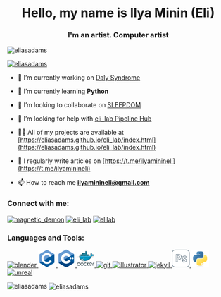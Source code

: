 <h1 align="center">Hello, my name is Ilya Minin (Eli)</h1>
<h3 align="center">I'm an artist. Computer artist</h3>

<p align="left"> <img src="https://komarev.com/ghpvc/?username=eliasadams&label=Profile%20views&color=0e75b6&style=flat" alt="eliasadams" /> </p>

<p align="left"> <a href="https://github.com/ryo-ma/github-profile-trophy"><img src="https://github-profile-trophy.vercel.app/?username=eliasadams" alt="eliasadams" /></a> </p>

- 🔭 I’m currently working on [Daly Syndrome](https://eliasadams.github.io/eli_lab/daly_syndrome.html)

- 🌱 I’m currently learning **Python**

- 👯 I’m looking to collaborate on [SLEEPDOM](https://github.com/ELIASADAMS/Sleepdom)

- 🤝 I’m looking for help with [eli_lab Pipeline Hub](https://github.com/ELIASADAMS/eli_lab_pipeline_hub.git)

- 👨‍💻 All of my projects are available at [https://eliasadams.github.io/eli_lab/index.html](https://eliasadams.github.io/eli_lab/index.html)

- 📝 I regularly write articles on [https://t.me/ilyaminineli](https://t.me/ilyaminineli)

- 📫 How to reach me **ilyaminineli@gmail.com**

<h3 align="left">Connect with me:</h3>
<p align="left">
<a href="https://instagram.com/magnetic_demon" target="blank"><img align="center" src="https://raw.githubusercontent.com/rahuldkjain/github-profile-readme-generator/master/src/images/icons/Social/instagram.svg" alt="magnetic_demon" height="30" width="40" /></a>
<a href="https://www.behance.net/eli_lab" target="blank"><img align="center" src="https://raw.githubusercontent.com/rahuldkjain/github-profile-readme-generator/master/src/images/icons/Social/behance.svg" alt="eli_lab" height="30" width="40" /></a>
<a href="https://www.youtube.com/c/elilab" target="blank"><img align="center" src="https://raw.githubusercontent.com/rahuldkjain/github-profile-readme-generator/master/src/images/icons/Social/youtube.svg" alt="elilab" height="30" width="40" /></a>
</p>

<h3 align="left">Languages and Tools:</h3>
<p align="left"> <a href="https://www.blender.org/" target="_blank" rel="noreferrer"> <img src="https://download.blender.org/branding/community/blender_community_badge_white.svg" alt="blender" width="40" height="40"/> </a> <a href="https://www.cprogramming.com/" target="_blank" rel="noreferrer"> <img src="https://raw.githubusercontent.com/devicons/devicon/master/icons/c/c-original.svg" alt="c" width="40" height="40"/> </a> <a href="https://www.w3schools.com/cpp/" target="_blank" rel="noreferrer"> <img src="https://raw.githubusercontent.com/devicons/devicon/master/icons/cplusplus/cplusplus-original.svg" alt="cplusplus" width="40" height="40"/> </a> <a href="https://www.docker.com/" target="_blank" rel="noreferrer"> <img src="https://raw.githubusercontent.com/devicons/devicon/master/icons/docker/docker-original-wordmark.svg" alt="docker" width="40" height="40"/> </a> <a href="https://git-scm.com/" target="_blank" rel="noreferrer"> <img src="https://www.vectorlogo.zone/logos/git-scm/git-scm-icon.svg" alt="git" width="40" height="40"/> </a> <a href="https://www.adobe.com/in/products/illustrator.html" target="_blank" rel="noreferrer"> <img src="https://www.vectorlogo.zone/logos/adobe_illustrator/adobe_illustrator-icon.svg" alt="illustrator" width="40" height="40"/> </a> <a href="https://jekyllrb.com/" target="_blank" rel="noreferrer"> <img src="https://www.vectorlogo.zone/logos/jekyllrb/jekyllrb-icon.svg" alt="jekyll" width="40" height="40"/> </a> <a href="https://www.photoshop.com/en" target="_blank" rel="noreferrer"> <img src="https://raw.githubusercontent.com/devicons/devicon/master/icons/photoshop/photoshop-line.svg" alt="photoshop" width="40" height="40"/> </a> <a href="https://www.python.org" target="_blank" rel="noreferrer"> <img src="https://raw.githubusercontent.com/devicons/devicon/master/icons/python/python-original.svg" alt="python" width="40" height="40"/> </a> <a href="https://unrealengine.com/" target="_blank" rel="noreferrer"> <img src="https://raw.githubusercontent.com/kenangundogan/fontisto/036b7eca71aab1bef8e6a0518f7329f13ed62f6b/icons/svg/brand/unreal-engine.svg" alt="unreal" width="40" height="40"/> </a> </p>

<p><img align="left" src="https://github-readme-stats.vercel.app/api/top-langs?username=eliasadams&show_icons=true&theme=dark&locale=en&layout=compact" alt="eliasadams" /></p>

<p>&nbsp;<img align="center" src="https://github-readme-stats.vercel.app/api?username=eliasadams&show_icons=true&theme=dark&locale=en" alt="eliasadams" /></p>
